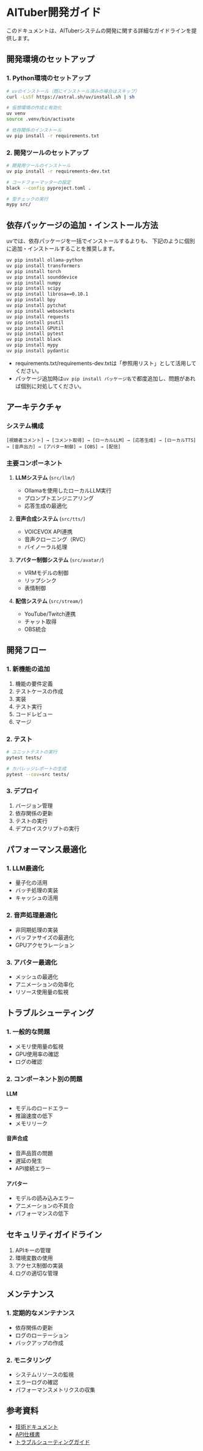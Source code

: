 # AITuber開発ガイド

このドキュメントは、AITuberシステムの開発に関する詳細なガイドラインを提供します。

## 開発環境のセットアップ

### 1. Python環境のセットアップ

```bash
# uvのインストール（既にインストール済みの場合はスキップ）
curl -LsSf https://astral.sh/uv/install.sh | sh

# 仮想環境の作成と有効化
uv venv
source .venv/bin/activate

# 依存関係のインストール
uv pip install -r requirements.txt
```

### 2. 開発ツールのセットアップ

```bash
# 開発用ツールのインストール
uv pip install -r requirements-dev.txt

# コードフォーマッターの設定
black --config pyproject.toml .

# 型チェックの実行
mypy src/
```

## 依存パッケージの追加・インストール方法

uvでは、依存パッケージを一括でインストールするよりも、
下記のように個別に追加・インストールすることを推奨します。

```bash
uv pip install ollama-python
uv pip install transformers
uv pip install torch
uv pip install sounddevice
uv pip install numpy
uv pip install scipy
uv pip install librosa==0.10.1
uv pip install bpy
uv pip install pytchat
uv pip install websockets
uv pip install requests
uv pip install psutil
uv pip install GPUtil
uv pip install pytest
uv pip install black
uv pip install mypy
uv pip install pydantic
```

- requirements.txt/requirements-dev.txtは「参照用リスト」として活用してください。
- パッケージ追加時は`uv pip install パッケージ名`で都度追加し、問題があれば個別に対処してください。

## アーキテクチャ

### システム構成

```
[視聴者コメント] → [コメント取得] → [ローカルLLM] → [応答生成] → [ローカルTTS] → [音声出力] → [アバター制御] → [OBS] → [配信]
```

### 主要コンポーネント

1. **LLMシステム** (`src/llm/`)
   - Ollamaを使用したローカルLLM実行
   - プロンプトエンジニアリング
   - 応答生成の最適化

2. **音声合成システム** (`src/tts/`)
   - VOICEVOX API連携
   - 音声クローニング（RVC）
   - バイノーラル処理

3. **アバター制御システム** (`src/avatar/`)
   - VRMモデルの制御
   - リップシンク
   - 表情制御

4. **配信システム** (`src/stream/`)
   - YouTube/Twitch連携
   - チャット取得
   - OBS統合

## 開発フロー

### 1. 新機能の追加

1. 機能の要件定義
2. テストケースの作成
3. 実装
4. テスト実行
5. コードレビュー
6. マージ

### 2. テスト

```bash
# ユニットテストの実行
pytest tests/

# カバレッジレポートの生成
pytest --cov=src tests/
```

### 3. デプロイ

1. バージョン管理
2. 依存関係の更新
3. テストの実行
4. デプロイスクリプトの実行

## パフォーマンス最適化

### 1. LLM最適化

- 量子化の活用
- バッチ処理の実装
- キャッシュの活用

### 2. 音声処理最適化

- 非同期処理の実装
- バッファサイズの最適化
- GPUアクセラレーション

### 3. アバター最適化

- メッシュの最適化
- アニメーションの効率化
- リソース使用量の監視

## トラブルシューティング

### 1. 一般的な問題

- メモリ使用量の監視
- GPU使用率の確認
- ログの確認

### 2. コンポーネント別の問題

#### LLM
- モデルのロードエラー
- 推論速度の低下
- メモリリーク

#### 音声合成
- 音声品質の問題
- 遅延の発生
- API接続エラー

#### アバター
- モデルの読み込みエラー
- アニメーションの不具合
- パフォーマンスの低下

## セキュリティガイドライン

1. APIキーの管理
2. 環境変数の使用
3. アクセス制御の実装
4. ログの適切な管理

## メンテナンス

### 1. 定期的なメンテナンス

- 依存関係の更新
- ログのローテーション
- バックアップの作成

### 2. モニタリング

- システムリソースの監視
- エラーログの確認
- パフォーマンスメトリクスの収集

## 参考資料

- [技術ドキュメント](../technical_document.md)
- [API仕様書](./api.md)
- [トラブルシューティングガイド](./troubleshooting.md) 